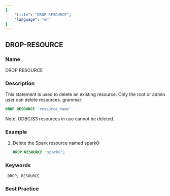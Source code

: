 ```yaml
---
{
    "title": "DROP-RESOURCE",
    "language": "en"
}
---
```


<!--
Licensed to the Apache Software Foundation (ASF) under one
or more contributor license agreements.  See the NOTICE file
distributed with this work for additional information
regarding copyright ownership.  The ASF licenses this file
to you under the Apache License, Version 2.0 (the
"License"); you may not use this file except in compliance
with the License.  You may obtain a copy of the License at

  http://www.apache.org/licenses/LICENSE-2.0

Unless required by applicable law or agreed to in writing,
software distributed under the License is distributed on an
"AS IS" BASIS, WITHOUT WARRANTIES OR CONDITIONS OF ANY
KIND, either express or implied.  See the License for the
specific language governing permissions and limitations
under the License.
-->

## DROP-RESOURCE

### Name

DROP RESOURCE

### Description

This statement is used to delete an existing resource. Only the root or admin user can delete resources.
grammar:

```sql
DROP RESOURCE 'resource_name'
````

Note: ODBC/S3 resources in use cannot be deleted.

### Example

1. Delete the Spark resource named spark0:
   
     ```sql
     DROP RESOURCE 'spark0';
     ````

### Keywords

     DROP, RESOURCE

### Best Practice
